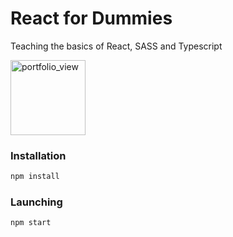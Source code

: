 # React for Dummies

Teaching the basics of React, SASS and Typescript

<img width="120" alt="portfolio_view" src="https://upload.wikimedia.org/wikipedia/commons/thumb/a/a7/React-icon.svg/1024px-React-icon.svg.png">

### Installation

```bash
npm install
```

### Launching

```bash
npm start
```
